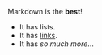 Markdown is the **best**!

* It has lists.
* It has [links](http://dartlang.org).
* It has _so much more_...